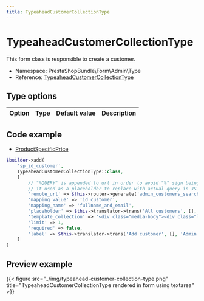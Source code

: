 ```yaml
---
title: TypeaheadCustomerCollectionType
---
```


# TypeaheadCustomerCollectionType

This form class is responsible to create a customer.

- Namespace: PrestaShopBundle\Form\Admin\Type
- Reference: [TypeaheadCustomerCollectionType](https://github.com/PrestaShop/PrestaShop/blob/8.0.x/src/PrestaShopBundle/Form/Admin/Type/TypeaheadCustomerCollectionType.php)

## Type options

| Option       | Type   | Default value                     | Description                                                                               |
| :----------- | :----- | :-------------------------------- | :---------------------------------------------------------------------------------------- |

## Code example

- [ProductSpecificPrice](https://github.com/PrestaShop/PrestaShop/blob/8.0.x/src/PrestaShopBundle/Form/Admin/Product/ProductSpecificPrice.php#L209-L224)

```php
$builder->add(
    'sp_id_customer',
    TypeaheadCustomerCollectionType::class,
    [
        // "%QUERY" is appended to url in order to avoid "%" sign being encoded into "%25",
        // it used as a placeholder to replace with actual query in JS
        'remote_url' => $this->router->generate('admin_customers_search', ['sf2' => 1]) . '&customer_search=%QUERY',
        'mapping_value' => 'id_customer',
        'mapping_name' => 'fullname_and_email',
        'placeholder' => $this->translator->trans('All customers', [], 'Admin.Global'),
        'template_collection' => '<div class="media-body"><div class="label">%s</div><i class="material-icons delete">clear</i></div>',
        'limit' => 1,
        'required' => false,
        'label' => $this->translator->trans('Add customer', [], 'Admin.Catalog.Feature'),
    ]
)
```

## Preview example

{{< figure src="../img/typeahead-customer-collection-type.png" title="TypeaheadCustomerCollectionType rendered in form using textarea" >}}